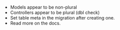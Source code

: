 - Models appear to be non-plural
- Controllers appear to be plural (dbl check)
- Set table meta in the migration after creating one.
- Read more on the docs.
